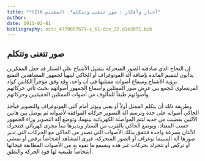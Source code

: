 ```yaml
---
title: "*أخبار وأفكار : صور تتغنى وتتكلم*. المقتبس 6(2)"
author: 
date: 1911-02-01
bibliography: oclc_4770057679-i_61-div_32.d1e3071.bib
---
```




##  صور تتغنى وتتكلم 


 إن النجاح الذي صادفته الصور المتحركة بتمثيل الأشباح على الستار قد جعل المفكرين   يدأبون لتتميم الفائدة بإضافة آلة الفوتوغراف أو الحاكي ليتهيأ لجمهور المشاهدين التمتع برؤية الأشباح وسماع أصوات ممثليها في آن واحد، وقد وفق مؤخراً الكابتن كواد   الفرنساوي للجمع بين عرض صور الممثلين وأسماع الجمهور أصواتهم بحيث تأتي حركاتهم وأصواتهم طبقاً للمألوف من أصوات الممثلين الحقيقيين وحركاتهم. 

 وطريقه ذلك أن يتكلم الممثل أولاً أو يغني ويؤثر أمام آلتي الفوتوغراف والتصوير فيأخذ الحاكي أصواته على حدة وترسم آلة التصوير حركاته الموافقة لأصواته ثم يوصل بين هاتين الآلتين بقضيب من حديد لتتم المواصلة الكهربائية بينهما، وتوضع آلة التصوير وراء الجمهور حسب المعتاد، ويوضع الحاكي بالقرب من الستار ويديرها معاً مجرى كهربائي فتتحرك الآلتان بسرعة واحدة فتتفق بذلك الأصوات التي تصدر من الحاكي مع الحركات التي تدير صورها آلة السينما توغراف أو الصور المتحركة، فيرى المشاهد أشخاصاً ترقص أو تمشي أو تركض أو تتحرك بحركات غير هذه ويسمع ما تفوه به من الأصوات المطابقة فيخالها أشخاصاً طبيعية لها قوة الحركة والنطق. 
